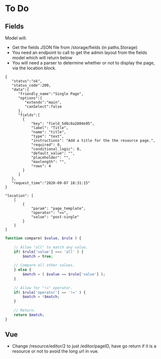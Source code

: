 # To Do

## Fields

Model will:
- Get the fields JSON file from /storage/fields (in paths.Storage)
- You need an endpoint to call to get the admin layout from the fields model which will return below
- You will need a parser to determine whether or not to display the page, via the location block.

```
{
   "status":"ok",
   "status_code":200,
   "data":{
      "friendly_name":"Single Page",
      "options":{
         "extends":"main",
         "canSelect":false
      },
      "fields":[
        {
            "key": "field_5d8c8a2804e95",
            "label": "Title",
            "name": "title",
            "type": "text",
            "instructions": "Add a title for the the resource page.",
            "required": 0,
            "conditional_logic": 0,
            "default_value": "",
            "placeholder": "",
            "maxlength": "",
            "rows": 4
        }
      ]
   },
   "request_time":"2020-09-07 18:31:15"
}
```

```
"location": [
    [
        {
            "param": "page_template",
            "operator": "==",
            "value": "post-single"
        }
    ]
]
```

```php
function compare( $value, $rule ) {
    
    // Allow "all" to match any value.
    if( $rule['value'] === 'all' ) {
        $match = true;
        
    // Compare all other values.
    } else {
        $match = ( $value == $rule['value'] );
    }
    
    // Allow for "!=" operator.
    if( $rule['operator'] == '!=' ) {
        $match = !$match;
    }
    
    // Return.
    return $match;
}
```

## Vue

- Change /resource/editor/2 to just /editor/pageID, have go return if it is a resource or not to avoid the long url in vue.